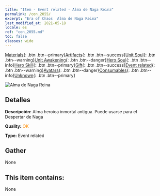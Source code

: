 ```yaml
---
title: "Item - Event related - Alma de Naga Reina"
permalink: /con_2055/
excerpt: "Era of Chaos  Alma de Naga Reina"
last_modified_at: 2021-05-18
locale: es
ref: "con_2055.md"
toc: false
classes: wide
---
```

 [Materials](/ItemsES/){: .btn .btn--primary}[Artifacts](/ItemsES/Artifacts/){: .btn .btn--success}[Unit Soul](/ItemsES/UnitSoul/){: .btn .btn--warning}[Unit Awakening](/ItemsES/UnitAwakening/){: .btn .btn--danger}[Hero Soul](/ItemsES/HeroSoul/){: .btn .btn--info}[Hero Skill](/ItemsES/HeroSkill/){: .btn .btn--primary}[Gift](/ItemsES/Gift/){: .btn .btn--success}[Event related](/ItemsES/Events/){: .btn .btn--warning}[Avatars](/ItemsES/Avatars/){: .btn .btn--danger}[Consumables](/ItemsES/Consumables/){: .btn .btn--info}[Unknown](/ItemsES/Unknown/){: .btn .btn--primary}

 ![Alma de Naga Reina](/images/t/juexing_606.png)

## Detalles
 **Descripción:** Alma heroica inmortal antigua. Puede usarse para el Despertar de Naga

 **Quality:** <span style="color: #FF8C00">OK</span>

 **Type:** Event related

## Gather

  None

## This item contains:

  None


